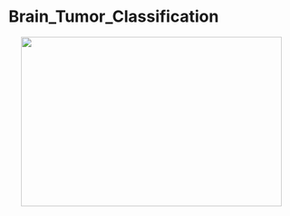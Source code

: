 # Brain_Tumor_Classification

<p align="center">
  <img width="460" height="300" src="https://user-images.githubusercontent.com/82094653/197351154-954fb439-d2a6-4db4-91ed-9b83f1730553.jpg">
</p>


